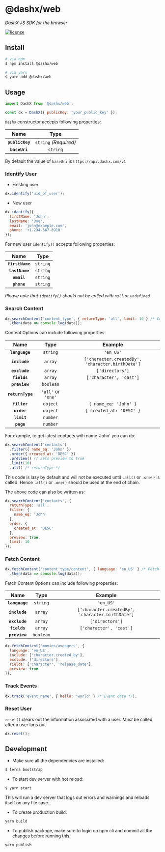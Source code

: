 # @dashx/web

_DashX JS SDK for the browser_

<p>
  <a href="/LICENSE">
    <img src="https://badgen.net/badge/license/MIT/blue" alt="license"/>
  </a>
</p>

## Install

```sh
# via npm
$ npm install @dashx/web

# via yarn
$ yarn add @dashx/web
```

## Usage

```javascript
import DashX from '@dashx/web';

const dx = DashX({ publicKey: 'your_public_key' });
```

`DashX` constructor accepts following properties:

|Name|Type|
|:---:|:--:|
|**`publicKey`**|`string` _(Required)_ |
|**`baseUri`**|`string`|

By default the value of `baseUri` is `https://api.dashx.com/v1`

### Identify User

- Existing user

```javascript
dx.identify('uid_of_user');
```

- New user

```javascript
dx.identify({
  firstName: 'John',
  lastName: 'Doe',
  email: 'john@example.com',
  phone: '+1-234-567-8910'
});
```

For new user `identify()` accepts following properties:

|Name|Type|
|:---:|:--:|
|**`firstName`**|`string`|
|**`lastName`**|`string`|
|**`email`**|`string`|
|**`phone`**|`string`|

*Please note that `identify()` should not be called with `null` or `undefined`*

### Search Content

```javascript
dx.searchContent('content_type', { returnType: 'all', limit: 10 } /* Content Options */)
  .then(data => console.log(data));
```

Content Options can include following properties:

|Name|Type|Example|
|:--:|:--:|:-----:|
|**`language`**|`string`|`'en_US'`||
|**`include`**|`array`|`['character.createdBy', 'character.birthDate']`||
|**`exclude`**|`array`|`['directors']`||
|**`fields`**|`array`|`['character', 'cast']`||
|**`preview`**|`boolean`||
|**`returnType`**|`'all'` or `'one'`||
|**`filter`**|`object`|`{ name_eq: 'John' }`|
|**`order`**|`object`|`{ created_at: 'DESC' }`|
|**`limit`**|`number`||
|**`page`**|`number`||

For example, to get latest contacts with name 'John' you can do:

```javascript
dx.searchContent('contacts')
  .filter({ name_eq: 'John' })
  .order({ created_at: 'DESC' })
  .preview() // Sets preview to true
  .limit(10)
  .all() /* returnType */
```

This code is lazy by default and will not be executed until `.all()` or `.one()` is called.
Hence `.all()` or `.one()` should be used at the end of chain.

The above code can also be written as:

```javascript
dx.searchContent('contacts', {
  returnType: 'all',
  filter: {
    name_eq: 'John'
  },
  order: {
    created_at: 'DESC'
  },
  preview: true,
  limit: 10
});
```

### Fetch Content

```javascript
dx.fetchContent('content_type/content', { language: 'en_US' } /* Fetch Content Options */)
  .then(data => console.log(data));
```

Fetch Content Options can include following properties:

|Name|Type|Example|
|:--:|:--:|:-----:|
|**`language`**|`string`|`'en_US'`||
|**`include`**|`array`|`['character.createdBy', 'character.birthDate']`||
|**`exclude`**|`array`|`['directors']`||
|**`fields`**|`array`|`['character', 'cast']`||
|**`preview`**|`boolean`||

```javascript
dx.fetchContent('movies/avengers', {
  language: 'en_US',
  include: ['character.created_by'],
  exclude: ['directors'],
  fields: ['character', 'release_date'],
  preview: true
});
```

### Track Events

```javascript
dx.track('event_name', { hello: 'world' } /* Event data */);
```

### Reset User

`reset()` clears out the information associated with a user. *Must* be called after a user logs out.

```javascript
dx.reset();
```

## Development

- Make sure all the dependencies are installed:

```sh
$ lerna bootstrap
```

- To start dev server with hot reload: 

```sh
$ yarn start
```

This will run a dev server that logs out errors and warnings and reloads itself on any file save.

- To create production build:

```sh
yarn build
```

- To publish package, make sure to login on npm cli and commit all the changes before running this:

```sh
yarn publish
```
